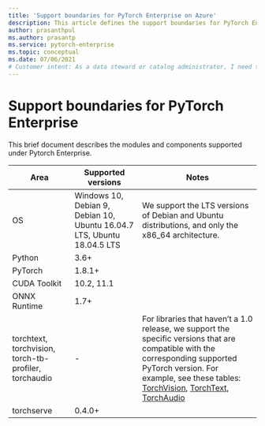 ```yaml
---
title: 'Support boundaries for PyTorch Enterprise on Azure'
description: This article defines the support boundaries for PyTorch Enterprise. 
author: prasanthpul
ms.author: prasantp
ms.service: pytorch-enterprise
ms.topic: conceptual
ms.date: 07/06/2021
# Customer intent: As a data steward or catalog administrator, I need to onboard Azure data sources at scale before I register and scan them.
---
```

# Support boundaries for PyTorch Enterprise

This brief document describes the modules and components supported under Pytorch Enterprise.


|Area|Supported versions|Notes|
|----|----|----|
|OS|Windows 10, Debian 9, Debian 10, Ubuntu 16.04.7 LTS, Ubuntu 18.04.5 LTS|We support the LTS versions of Debian and Ubuntu distributions, and only the x86_64 architecture.|
|Python|3.6+||
|PyTorch|1.8.1+||
|CUDA Toolkit|10.2, 11.1||
|ONNX Runtime|1.7+||
|torchtext, torchvision, torch-tb-profiler, torchaudio| - |For libraries that haven’t a 1.0 release, we support the specific versions that are compatible with the corresponding supported PyTorch version. For example, see these tables: [TorchVision](https://github.com/pytorch/vision#installation), [TorchText](https://github.com/pytorch/text#installation), [TorchAudio](https://github.com/pytorch/audio/#dependencies)|
|torchserve|0.4.0+||
